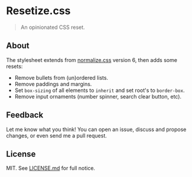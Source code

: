# Resetize.css

> An opinionated CSS reset.

## About

The stylesheet extends from [normalize.css](http://necolas.github.io/normalize.css/) version 6, then adds some resets:

- Remove bullets from (un)ordered lists.
- Remove paddings and margins.
- Set `box-sizing` of all elements to `inherit` and set root's to `border-box`.
- Remove input ornaments (number spinner, search clear button, etc).

## Feedback

Let me know what you think! You can open an issue, discuss and propose changes, or even send me a pull request.

## License

MIT. See [LICENSE.md](LICENSE.md) for full notice.
